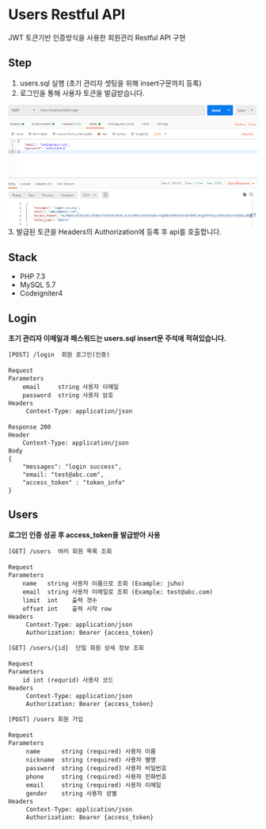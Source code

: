 # Users Restful API
JWT 토큰기반 인증방식을 사용한 회원관리 Restful API 구현

## Step
1. users.sql 실행 (초기 관리자 셋팅을 위해 insert구문까지 등록)
2. 로그인을 통해 사용자 토큰을 발급받습니다.
<img src="./readme_asset/post_login.PNG" style="float:left"/>
<br>
3. 발급된 토큰을 Headers의 Authorization에 등록 후 api를 호출합니다.

## Stack
- PHP 7.3
- MySQL 5.7
- Codeigniter4

## Login
**초기 관리자 이메일과 패스워드는 users.sql insert문 주석에 적혀있습니다.**
```
[POST] /login  회원 로그인(인증)

Request
Parameters
    email     string 사용자 이메일
    password  string 사용자 암호
Headers
     Context-Type: application/json
     
Response 200
Header
    Context-Type: application/json
Body
{
    "messages": "login success",
    "email: "test@abc.com",
    "access_token" : "token_info"
}

```

## Users
**로그인 인증 성공 후 access_token을 발급받아 사용**
```
[GET] /users  여러 회원 목록 조회

Request
Parameters
    name   string 사용자 이름으로 조회 (Example: juho)   
    email  string 사용자 이메일로 조회 (Example: test@abc.com)
    limit  int    출력 갯수
    offset int    출력 시작 row
Headers
     Context-Type: application/json
     Authorization: Bearer {access_token}
```

```
[GET] /users/{id}  단일 회원 상세 정보 조회

Request
Parameters
    id int (requrid) 사용자 코드
Headers
     Context-Type: application/json
     Authorization: Bearer {access_token}
```

```
[POST] /users 회원 가입

Request
Parameters
     name      string (required) 사용자 이름
     nickname  string (required) 사용자 별명
     password  string (required) 사용자 비밀번호
     phone     string (required) 사용자 전화번호
     email     string (required) 사용자 이메일 
     gender    string 사용자 성별
Headers
     Context-Type: application/json
     Authorization: Bearer {access_token}
```
